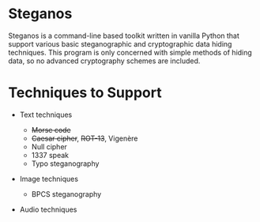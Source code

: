 # Steganos
Steganos is a command-line based toolkit written in vanilla Python that support various basic steganographic and cryptographic data hiding techniques. This program is only concerned with simple methods of hiding data, so no advanced cryptography schemes are included.

# Techniques to Support
* Text techniques
    - ~~Morse code~~
    - ~~Caesar cipher~~, ~~ROT-13~~, Vigenère
    - Null cipher
    - 1337 speak
    - Typo steganography

* Image techniques
    - BPCS steganography

* Audio techniques